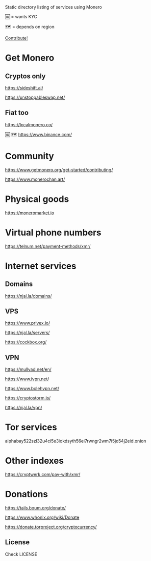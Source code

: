 <link href="https://fonts.googleapis.com/css?family=Ubuntu+Mono" rel="stylesheet">

Static directory listing of services using Monero

:id: = wants KYC

:world_map: = depends on region

[Contribute!](https://github.com/tackingcapital/xmr.market)

# Get Monero

## Cryptos only

<https://sideshift.ai/>

<https://unstoppableswap.net/>


## Fiat too

<https://localmonero.co/>

:id: :world_map: <https://www.binance.com/>

# Community

<https://www.getmonero.org/get-started/contributing/>

<https://www.monerochan.art/>

# Physical goods

<https://moneromarket.io>

# Virtual phone numbers

<https://telnum.net/payment-methods/xmr/>

# Internet services

## Domains

<https://njal.la/domains/>

## VPS

<https://www.privex.io/>

<https://njal.la/servers/>

<https://cockbox.org/>

## VPN

<https://mullvad.net/en/>

<https://www.ivpn.net/>

<https://www.bolehvpn.net/>

<https://cryptostorm.is/>

<https://njal.la/vpn/>

# Tor services

alphabay522szl32u4ci5e3iokdsyth56ei7rwngr2wm7i5jo54j2eid.onion

# Other indexes

<https://cryptwerk.com/pay-with/xmr/>

# Donations

<https://tails.boum.org/donate/>

<https://www.whonix.org/wiki/Donate>

<https://donate.torproject.org/cryptocurrency/>

## License

Check LICENSE

